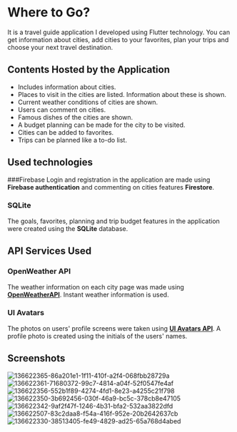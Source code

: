 # Where to Go?

It is a travel guide application I developed using Flutter technology. You can get information about cities, add cities to your favorites, plan your trips and choose your next travel destination.

## Contents Hosted by the Application

- Includes information about cities.
- Places to visit in the cities are listed. Information about these is shown.
- Current weather conditions of cities are shown.
- Users can comment on cities.
- Famous dishes of the cities are shown.
- A budget planning can be made for the city to be visited.
- Cities can be added to favorites.
- Trips can be planned like a to-do list.

## Used technologies

###Firebase
Login and registration in the application are made using **Firebase authentication** and commenting on cities features **Firestore**.

### SQLite
The goals, favorites, planning and trip budget features in the application were created using the **SQLite** database.

## API Services Used

### OpenWeather API
The weather information on each city page was made using [**OpenWeatherAPI**](https://openweathermap.org/api). Instant weather information is used.

### UI Avatars
The photos on users' profile screens were taken using [**UI Avatars API**](https://ui-avatars.com/). A profile photo is created using the initials of the users' names.

## Screenshots
![136622365-86a201e1-1f11-410f-a2f4-068fbb28729a](https://github.com/Abinash018/TRAVELGUIDE-flutter-APP/assets/113250598/4bfc49b9-7985-4697-b9f4-7eeabea94df0)
![136622361-71680372-99c7-4814-a04f-52f0547fe4af](https://github.com/Abinash018/TRAVELGUIDE-flutter-APP/assets/113250598/20c2a64e-0468-4ee1-9350-738c6a759af1)
![136622356-552b1f89-4274-4fd1-8e23-a4255c21f798](https://github.com/Abinash018/TRAVELGUIDE-flutter-APP/assets/113250598/e1e4157d-afe9-4723-a81c-f65274837a62)
![136622350-3b692456-030f-46a9-bc5c-378cb8e47105](https://github.com/Abinash018/TRAVELGUIDE-flutter-APP/assets/113250598/e3f00cce-b3f9-4db8-8cae-4609b817f923)
![136622342-9af2f47f-1246-4b31-bfa2-532aa3822dfd](https://github.com/Abinash018/TRAVELGUIDE-flutter-APP/assets/113250598/2850b3fe-bc20-4b91-b804-6bf0821fd976)
![136622507-83c2daa8-f54a-416f-952e-20b2642637cb](https://github.com/Abinash018/TRAVELGUIDE-flutter-APP/assets/113250598/cf75e09e-3a00-4ec5-b6a9-5f86b1ac59fe)
![136622330-38513405-fe49-4829-ad25-65a768d4abed](https://github.com/Abinash018/TRAVELGUIDE-flutter-APP/assets/113250598/eca050d0-50a3-4e5e-9a4b-581458c68589)



